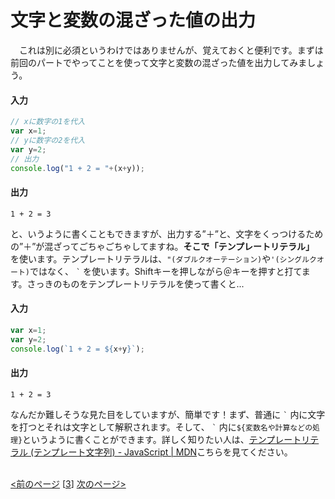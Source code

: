 # 文字と変数の混ざった値の出力
　これは別に必須というわけではありませんが、覚えておくと便利です。まずは前回のパートでやってことを使って文字と変数の混ざった値を出力してみましょう。

#### 入力
```js
// xに数字の1を代入
var x=1;
// yに数字の2を代入
var y=2;
// 出力
console.log("1 + 2 = "+(x+y));
```
#### 出力
```
1 + 2 = 3
```
と、いうように書くこともできますが、出力する”＋”と、文字をくっつけるための”＋”が混ざってごちゃごちゃしてますね。**そこで「テンプレートリテラル」** を使います。テンプレートリテラルは、`"(ダブルクオーテーション)`や`'(シングルクオート)`ではなく、
``
`
``
を使います。Shiftキーを押しながら＠キーを押すと打てます。さっきのものをテンプレートリテラルを使って書くと...

#### 入力
```js
var x=1;
var y=2;
console.log(`1 + 2 = ${x+y}`);
```
#### 出力
```
1 + 2 = 3
```
なんだか難しそうな見た目をしていますが、簡単です！まず、普通に
``
`
``
内に文字を打つとそれは文字として解釈されます。そして、
``
`
``
内に`${変数名や計算などの処理}`というように書くことができます。詳しく知りたい人は、[テンプレートリテラル (テンプレート文字列) - JavaScript | MDN](https://developer.mozilla.org/ja/docs/Web/JavaScript/Reference/Template_literals)こちらを見てください。
<br><br>



[<前のページ](../math/README.md) \[[3](./)\] [次のページ>](../function/README.md)
